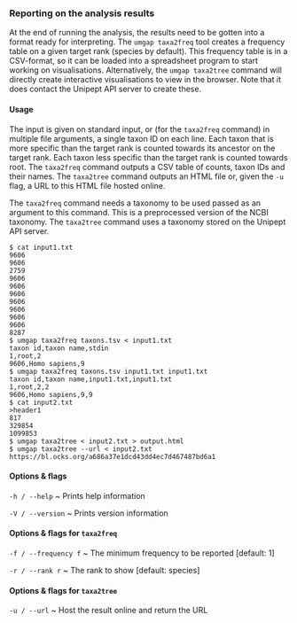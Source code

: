 ### Reporting on the analysis results

At the end of running the analysis, the results need to be gotten
into a format ready for interpreting. The `umgap taxa2freq` tool
creates a frequency table on a given target rank (species by default).
This frequency table is in a CSV-format, so it can be loaded into a
spreadsheet program to start working on visualisations. Alternatively,
the `umgap taxa2tree` command will directly create interactive
visualisations to view in the browser. Note that it does contact the
Unipept API server to create these.

#### Usage

The input is given on standard input, or (for the `taxa2freq` command)
in multiple file arguments, a single taxon ID on each line. Each taxon
that is more specific than the target rank is counted towards its
ancestor on the target rank. Each taxon less specific than the target
rank is counted towards root. The `taxa2freq` command outputs a CSV
table of counts, taxon IDs and their names. The `taxa2tree` command
outputs an HTML file or, given the `-u` flag, a URL to this HTML file
hosted online.

The `taxa2freq` command needs a taxonomy to be used passed as an
argument to this command. This is a preprocessed version of the NCBI
taxonomy. The `taxa2tree` command uses a taxonomy stored on the Unipept
API server.

```shell
$ cat input1.txt
9606
9606
2759
9606
9606
9606
9606
9606
9606
9606
8287
$ umgap taxa2freq taxons.tsv < input1.txt
taxon id,taxon name,stdin
1,root,2
9606,Homo sapiens,9
$ umgap taxa2freq taxons.tsv input1.txt input1.txt
taxon id,taxon name,input1.txt,input1.txt
1,root,2,2
9606,Homo sapiens,9,9
$ cat input2.txt
>header1
817
329854
1099853
$ umgap taxa2tree < input2.txt > output.html
$ umgap taxa2tree --url < input2.txt
https://bl.ocks.org/a686a37e1dcd43dd4ec7d467487bd6a1
```

#### Options & flags

`-h / --help`
  ~ Prints help information

`-V / --version`
  ~ Prints version information

#### Options & flags for `taxa2freq`

`-f / --frequency f`
  ~ The minimum frequency to be reported [default: 1]

`-r / --rank r`
  ~ The rank to show [default: species]

#### Options & flags for `taxa2tree`

`-u / --url`
  ~ Host the result online and return the URL
